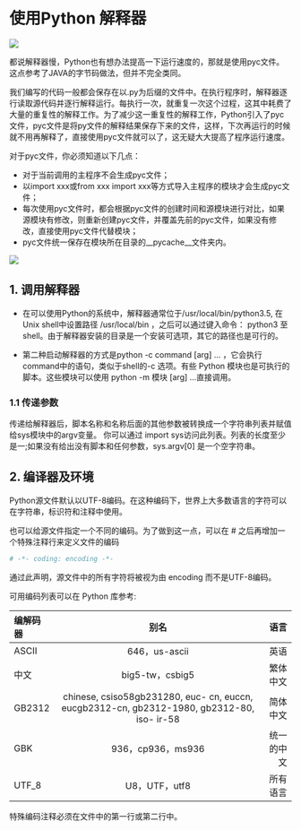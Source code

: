 # 使用Python 解释器

![](https://pic3.zhimg.com/80/v2-d1655db736c7ddc83e28c6ec04e636fe_hd.jpg)

都说解释器慢，Python也有想办法提高一下运行速度的，那就是使用pyc文件。这点参考了JAVA的字节码做法，但并不完全类同。

我们编写的代码一般都会保存在以.py为后缀的文件中。在执行程序时，解释器逐行读取源代码并逐行解释运行。每执行一次，就重复一次这个过程，这其中耗费了大量的重复性的解释工作。为了减少这一重复性的解释工作，Python引入了pyc文件，pyc文件是将py文件的解释结果保存下来的文件，这样，下次再运行的时候就不用再解释了，直接使用pyc文件就可以了，这无疑大大提高了程序运行速度。

对于pyc文件，你必须知道以下几点：

* 对于当前调用的主程序不会生成pyc文件；
* 以import xxx或from xxx import xxx等方式导入主程序的模块才会生成pyc文件；
* 每次使用pyc文件时，都会根据pyc文件的创建时间和源模块进行对比，如果源模块有修改，则重新创建pyc文件，并覆盖先前的pyc文件，如果没有修改，直接使用pyc文件代替模块；
* pyc文件统一保存在模块所在目录的__pycache__文件夹内。

![](http://static.zybuluo.com/feixuelove1009/b8rpg9on1ms629hl0ldmpcne/image.png)

## 1. 调用解释器

* 在可以使用Python的系统中，解释器通常位于/usr/local/bin/python3.5, 在Unix shell中设置路径 /usr/local/bin ，之后可以通过键入命令：
python3 至shell。由于解释器安装的目录是一个安装可选项，其它的路径也是可行的。

* 第二种启动解释器的方式是python -c command [arg] ... ，它会执行command中的语句，类似于shell的-c 选项。有些 Python 模块也是可执行的脚本。这些模块可以使用 python -m 模块 [arg] ...直接调用。

### 1.1 传递参数
传递给解释器后，脚本名称和名称后面的其他参数被转换成一个字符串列表并赋值给sys模块中的argv变量。
你可以通过 import sys访问此列表。列表的长度至少是一;如果没有给出没有脚本和任何参数，sys.argv[0] 是一个空字符串。

## 2. 编译器及环境
Python源文件默认以UTF-8编码。在这种编码下，世界上大多数语言的字符可以在字符串，标识符和注释中使用。

也可以给源文件指定一个不同的编码。为了做到这一点，可以在 # 之后再增加一个特殊注释行来定义文件的编码
``` python
# -*- coding: encoding -*-
```
通过此声明，源文件中的所有字符将被视为由 encoding 而不是UTF-8编码。

可用编码列表可以在 Python 库参考:

|编解码器|别名|语言|
|:---|:---:|---:|
|ASCII|	646，us-ascii|英语|
|中文|big5-tw，csbig5|繁体中文|
|GB2312|chinese, csiso58gb231280, euc- cn, euccn, eucgb2312-cn, gb2312-1980, gb2312-80, iso- ir-58|简体中文|
|GBK|936，cp936，ms936|统一的中文|
|UTF_8|U8，UTF，utf8|所有语言|

特殊编码注释必须在文件中的第一行或第二行中。